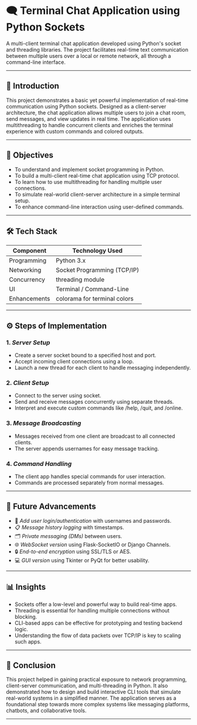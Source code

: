 # 🗨 Terminal Chat Application using Python Sockets

A multi-client terminal chat application developed using Python's socket and threading libraries. The project facilitates real-time text communication between multiple users over a local or remote network, all through a command-line interface.

---

## 📌 Introduction

This project demonstrates a basic yet powerful implementation of real-time communication using Python sockets. Designed as a client-server architecture, the chat application allows multiple users to join a chat room, send messages, and view updates in real time. The application uses multithreading to handle concurrent clients and enriches the terminal experience with custom commands and colored outputs.

---

## 🎯 Objectives

- To understand and implement socket programming in Python.
- To build a multi-client real-time chat application using TCP protocol.
- To learn how to use multithreading for handling multiple user connections.
- To simulate real-world client-server architecture in a simple terminal setup.
- To enhance command-line interaction using user-defined commands.

---

## 🛠 Tech Stack

| Component      | Technology Used              |
|----------------|------------------------------|
| Programming    | Python 3.x                   |
| Networking     | Socket Programming (TCP/IP)  |
| Concurrency    | threading module            |
| UI             | Terminal / Command-Line       |
| Enhancements   | colorama for terminal colors|

---

## ⚙ Steps of Implementation

### 1. *Server Setup*
- Create a server socket bound to a specified host and port.
- Accept incoming client connections using a loop.
- Launch a new thread for each client to handle messaging independently.

### 2. *Client Setup*
- Connect to the server using socket.
- Send and receive messages concurrently using separate threads.
- Interpret and execute custom commands like /help, /quit, and /online.

### 3. *Message Broadcasting*
- Messages received from one client are broadcast to all connected clients.
- The server appends usernames for easy message tracking.

### 4. *Command Handling*
- The client app handles special commands for user interaction.
- Commands are processed separately from normal messages.

---

## 🚀 Future Advancements

- 🔐 *Add user login/authentication* with usernames and passwords.
- 📋 *Message history logging* with timestamps.
- 🗂 *Private messaging (DMs)* between users.
- 🌐 *WebSocket version* using Flask-SocketIO or Django Channels.
- 🔒 *End-to-end encryption* using SSL/TLS or AES.
- 💻 *GUI version* using Tkinter or PyQt for better usability.

---

## 📊 Insights

- Sockets offer a low-level and powerful way to build real-time apps.
- Threading is essential for handling multiple connections without blocking.
- CLI-based apps can be effective for prototyping and testing backend logic.
- Understanding the flow of data packets over TCP/IP is key to scaling such apps.

---

## 🏁 Conclusion

This project helped in gaining practical exposure to network programming, client-server communication, and multi-threading in Python. It also demonstrated how to design and build interactive CLI tools that simulate real-world systems in a simplified manner. The application serves as a foundational step towards more complex systems like messaging platforms, chatbots, and collaborative tools.

---

